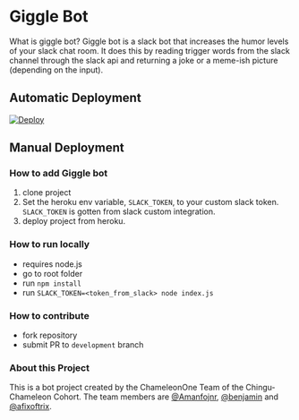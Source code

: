 # Giggle Bot
What is giggle bot?
Giggle bot is a slack bot that increases the humor levels of your slack chat room. It does this by reading trigger words from the slack channel through the slack api and returning a joke or a meme-ish picture (depending on the input).

## Automatic Deployment

[![Deploy](https://www.herokucdn.com/deploy/button.svg)](https://heroku.com/deploy)

## Manual Deployment
### How to add Giggle bot
1. clone project
2. Set the heroku env variable, `SLACK_TOKEN`, to your custom slack token.
   `SLACK_TOKEN` is gotten from slack custom integration.
3. deploy project from heroku.

### How to run locally
 - requires node.js
 - go to root folder
 - run  `npm install`
 - run  `SLACK_TOKEN=<token_from_slack> node index.js`

### How to contribute
 - fork repository
 - submit PR to `development` branch

### About this Project

This is a bot project created by the ChameleonOne Team of the Chingu-Chameleon Cohort.
The team members are [@Amanfojnr](https://github.com/amanfojnr), [@benjamin](https://github.com/benjaminadk) and [@afixoftrix](https://github.com/afixoftrix).
